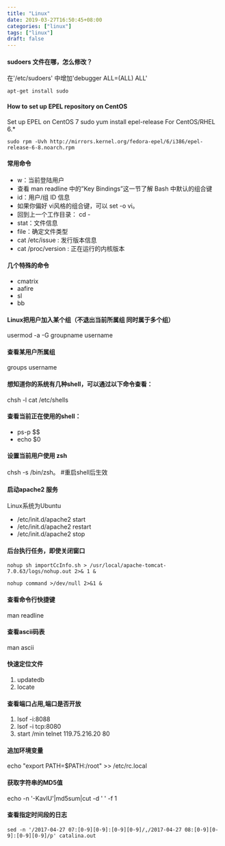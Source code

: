 ```yaml
---
title: "Linux"
date: 2019-03-27T16:50:45+08:00
categories: ["linux"]
tags: ["linux"]
draft: false
---
```


#### sudoers 文件在哪，怎么修改？
在'/etc/sudoers' 中增加'debugger     ALL=(ALL)       ALL'
```
apt-get install sudo
```
#### How to set up EPEL repository on CentOS
Set up EPEL on CentOS 7 sudo yum install epel-release For CentOS/RHEL 6.*

```
sudo rpm -Uvh http://mirrors.kernel.org/fedora-epel/6/i386/epel-release-6-8.noarch.rpm
```

#### 常用命令
- w：当前登陆用户
- 查看 man readline 中的”Key Bindings”这一节了解 Bash 中默认的组合键
- id：用户/组 ID 信息
- 如果你偏好 vi风格的组合键，可以 set -o vi。
- 回到上一个工作目录： cd -
- stat：文件信息
- file：确定文件类型
- cat /etc/issue : 发行版本信息
- cat /proc/version : 正在运行的内核版本

#### 几个特殊的命令
- cmatrix
- aafire
- sl
- bb

#### Linux把用户加入某个组（不退出当前所属组 同时属于多个组）
usermod -a -G groupname username

#### 查看某用户所属组
groups username

#### 想知道你的系统有几种shell，可以通过以下命令查看：
chsh -l
cat /etc/shells

#### 查看当前正在使用的shell：
- ps-p $$
- echo $0

#### 设置当前用户使用 zsh
chsh -s /bin/zsh。 #重启shell后生效

#### 启动apache2 服务
Linux系统为Ubuntu
- /etc/init.d/apache2 start
- /etc/init.d/apache2 restart
- /etc/init.d/apache2 stop

#### 后台执行任务，即使关闭窗口

```
nohup sh importCcInfo.sh > /usr/local/apache-tomcat-7.0.63/logs/nohup.out 2>& 1 &

nohup command >/dev/null 2>&1 &
```


#### 查看命令行快捷键
man readline

#### 查看ascii码表
man ascii

#### 快速定位文件
1. updatedb
1. locate

#### 查看端口占用,端口是否开放
1. lsof -i:8088
1. lsof -i tcp:8080
1. start /min telnet 119.75.216.20 80

#### 追加环境变量
echo "export PATH=$PATH:/root" >> /etc/rc.local

#### 获取字符串的MD5值
echo -n '-KavlU'|md5sum|cut -d ' ' -f 1

#### 查看指定时间段的日志

```
sed -n '/2017-04-27 07:[0-9][0-9]:[0-9][0-9]/,/2017-04-27 08:[0-9][0-9]:[0-9][0-9]/p' catalina.out
```
